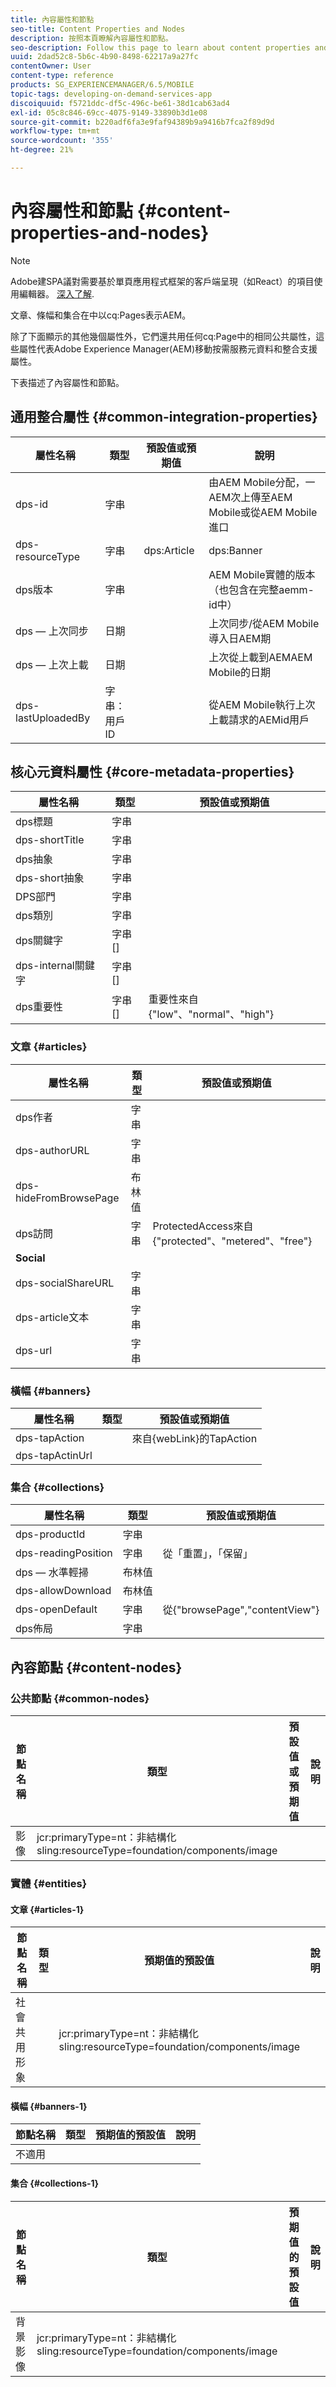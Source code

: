```yaml
---
title: 內容屬性和節點
seo-title: Content Properties and Nodes
description: 按照本頁瞭解內容屬性和節點。
seo-description: Follow this page to learn about content properties and nodes.
uuid: 2dad52c8-5b6c-4b90-8498-62217a9a27fc
contentOwner: User
content-type: reference
products: SG_EXPERIENCEMANAGER/6.5/MOBILE
topic-tags: developing-on-demand-services-app
discoiquuid: f5721ddc-df5c-496c-be61-38d1cab63ad4
exl-id: 05c8c846-69cc-4075-9149-33890b3d1e08
source-git-commit: b220adf6fa3e9faf94389b9a9416b7fca2f89d9d
workflow-type: tm+mt
source-wordcount: '355'
ht-degree: 21%

---
```


# 內容屬性和節點 {#content-properties-and-nodes}

>[!NOTE]
>
>Adobe建SPA議對需要基於單頁應用程式框架的客戶端呈現（如React）的項目使用編輯器。 [深入了解](/help/sites-developing/spa-overview.md).

文章、條幅和集合在中以cq:Pages表示AEM。

除了下面顯示的其他幾個屬性外，它們還共用任何cq:Page中的相同公共屬性，這些屬性代表Adobe Experience Manager(AEM)移動按需服務元資料和整合支援屬性。

下表描述了內容屬性和節點。

## 通用整合屬性 {#common-integration-properties}

| **屬性名稱** | **類型** | **預設值或預期值** | **說明** |
|---|---|---|---|
| dps-id | 字串 |  | 由AEM Mobile分配，一AEM次上傳至AEM Mobile或從AEM Mobile進口 |
| dps-resourceType | 字串 | dps:Article | dps:Banner | dps:Collection | 實體類型屬性 |
| dps版本 | 字串 |  | AEM Mobile實體的版本（也包含在完整aemm-id中） |
| dps — 上次同步 | 日期 |  | 上次同步/從AEM Mobile導入日AEM期 |
| dps — 上次上載 | 日期 |  | 上次從上載到AEMAEM Mobile的日期 |
| dps-lastUploadedBy | 字串：用戶ID |  | 從AEM Mobile執行上次上載請求的AEMid用戶 |

## 核心元資料屬性 {#core-metadata-properties}

| 屬性名稱 | 類型 | 預設值或預期值 |
|--- |--- |--- |
| dps標題 | 字串 |  |
| dps-shortTitle | 字串 |  |
| dps抽象 | 字串 |  |
| dps-short抽象 | 字串 |  |
| DPS部門 | 字串 |  |
| dps類別 | 字串 |  |
| dps關鍵字 | 字串[] |  |
| dps-internal關鍵字 | 字串[] |  |
| dps重要性 | 字串[] | 重要性來自{&quot;low&quot;、&quot;normal&quot;、&quot;high&quot;} |

### 文章 {#articles}

| **屬性名稱** | **類型** | **預設值或預期值** |
|---|---|---|
| dps作者 | 字串 |  |
| dps-authorURL | 字串 |  |
| dps-hideFromBrowsePage | 布林值 |  |
| dps訪問 | 字串 | ProtectedAccess來自{&quot;protected&quot;、&quot;metered&quot;、&quot;free&quot;} |
| **Social** |  |  |
| dps-socialShareURL | 字串 |  |
| dps-article文本 | 字串 |  |
| dps-url | 字串 |  |

### 橫幅 {#banners}

| **屬性名稱** | **類型** | **預設值或預期值** |
|---|---|---|
| dps-tapAction |  | 來自{webLink}的TapAction |
| dps-tapActinUrl |  |  |

### 集合 {#collections}

| 屬性名稱 | 類型 | 預設值或預期值 |
|--- |--- |--- |
| dps-productId | 字串 |  |
| dps-readingPosition | 字串 | 從「重置」，「保留」 |
| dps — 水準輕掃 | 布林值 |  |
| dps-allowDownload | 布林值 |  |
| dps-openDefault | 字串 | 從{&quot;browsePage&quot;,&quot;contentView&quot;} |
| dps佈局 | 字串 |  |

## 內容節點 {#content-nodes}

### 公共節點 {#common-nodes}

| 節點名稱 | 類型 | 預設值或預期值 | 說明 |
|--- |--- |--- |--- |
| 影像 | jcr:primaryType=nt：非結構化 <br> sling:resourceType=foundation/components/image |  |  |

### 實體 {#entities}

#### 文章 {#articles-1}

| 節點名稱 | 類型 | 預期值的預設值 | 說明 |
|--- |--- |--- |--- |
| 社會共用形象 |  | jcr:primaryType=nt：非結構化 <br> sling:resourceType=foundation/components/image |  |

#### 橫幅 {#banners-1}

| 節點名稱 | 類型 | 預期值的預設值 | 說明 |
|---|---|---|---|
| 不適用 |  |  |  |

#### 集合 {#collections-1}

| 節點名稱 | 類型 | 預期值的預設值 | 說明 |
|--- |--- |--- |--- |
| 背景影像 | jcr:primaryType=nt：非結構化 <br> sling:resourceType=foundation/components/image |  |  |
